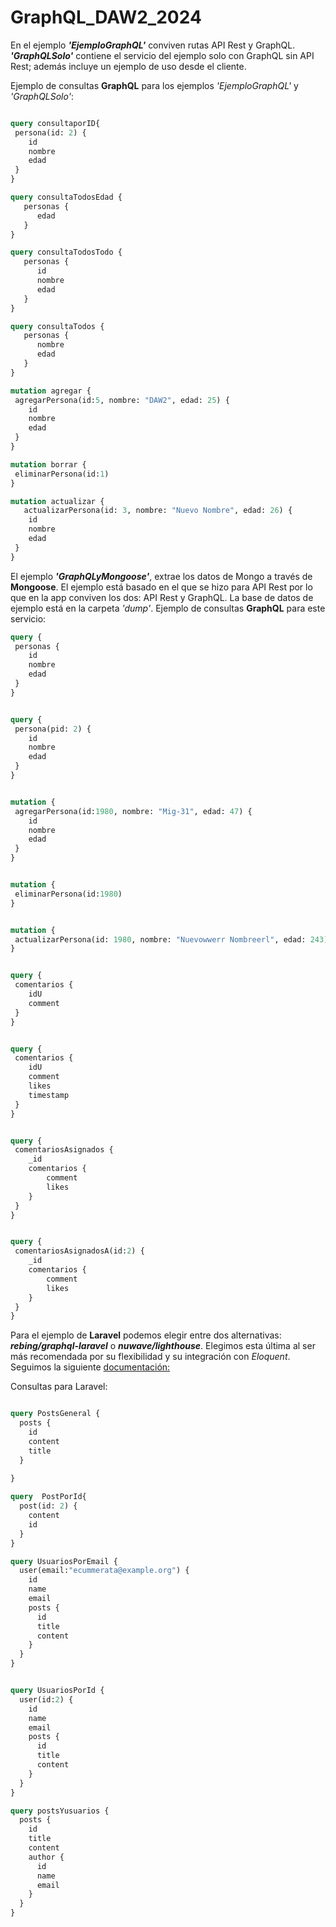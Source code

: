 # GraphQL_DAW2_2024

En el ejemplo ***'EjemploGraphQL'*** conviven rutas API Rest y GraphQL.
***'GraphQLSolo'*** contiene el servicio del ejemplo solo con GraphQL sin API Rest; además incluye un ejemplo de uso desde el cliente.

Ejemplo de consultas **GraphQL** para los ejemplos *'EjemploGraphQL'* y *'GraphQLSolo'*:

```GraphQL

query consultaporID{
 persona(id: 2) {
    id
    nombre
    edad
 }
}

query consultaTodosEdad {
   personas {
      edad
   }
}

query consultaTodosTodo {
   personas {
      id
      nombre
      edad
   }
}

query consultaTodos {
   personas {
      nombre
      edad
   }
}

mutation agregar {
 agregarPersona(id:5, nombre: "DAW2", edad: 25) {
    id
    nombre
    edad
 }
}

mutation borrar {
 eliminarPersona(id:1)
}

mutation actualizar {
   actualizarPersona(id: 3, nombre: "Nuevo Nombre", edad: 26) {
    id
    nombre
    edad
 }
}
```

El ejemplo ***'GraphQLyMongoose'***, extrae los datos de Mongo a través de **Mongoose**. El ejemplo está basado en el que se hizo para API Rest por lo que en la app conviven los dos: API Rest y GraphQL. La base de datos de ejemplo está en la carpeta *'dump'*.
Ejemplo de consultas **GraphQL** para este servicio:

```GraphQL
query {
 personas {
    id
    nombre
    edad
 }
}


query {
 persona(pid: 2) {
    id
    nombre
    edad
 }
}


mutation {
 agregarPersona(id:1980, nombre: "Mig-31", edad: 47) {
    id
    nombre
    edad
 }
}


mutation {
 eliminarPersona(id:1980)
}


mutation {
 actualizarPersona(id: 1980, nombre: "Nuevowwerr Nombreerl", edad: 243) 
}


query {
 comentarios {
    idU
    comment
 }
}


query {
 comentarios {
    idU
    comment
    likes
    timestamp
 }
}


query {
 comentariosAsignados {
    _id
    comentarios {
        comment
        likes
    }
 }
}


query {
 comentariosAsignadosA(id:2) {
    _id
    comentarios {
        comment
        likes
    }
 }
}
```

Para el ejemplo de **Laravel** podemos elegir entre dos alternativas: ***rebing/graphql-laravel*** o ***nuwave/lighthouse***. Elegimos esta última al ser más recomendada por su flexibilidad y su integración con *Eloquent*. Seguimos la siguiente [documentación:](https://lighthouse-php.com/tutorial/#what-is-lighthouse)

Consultas para Laravel:
```GraphQL

query PostsGeneral {
  posts {
    id
    content
    title
  }
  
}

query  PostPorId{
  post(id: 2) {
    content
    id
  }
}

query UsuariosPorEmail {
  user(email:"ecummerata@example.org") {
    id
    name
    email
    posts {
      id
      title
      content
    }
  }
}


query UsuariosPorId {
  user(id:2) {
    id
    name
    email
    posts {
      id
      title
      content
    }
  }
}

query postsYusuarios {
  posts {
    id
    title
    content
    author {
      id
      name
      email
    }
  }
}
```
